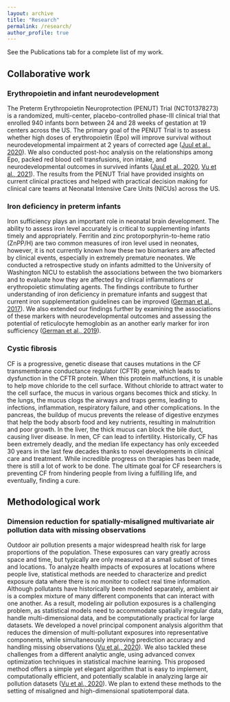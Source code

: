 ```yaml
---
layout: archive
title: "Research"
permalink: /research/
author_profile: true
---
```


See the Publications tab for a complete list of my work. 

Collaborative work
------

### Erythropoietin and infant neurodevelopment

The Preterm Erythropoietin Neuroprotection (PENUT) Trial (NCT01378273) is a randomized, multi-center, placebo-controlled phase-III clinical trial that enrolled 940 infants born between 24 and 28 weeks of gestation at 19 centers across the US. The primary goal of the PENUT Trial is to assess whether high doses of erythropoietin (Epo) will improve survival without neurodevelopmental impairment at 2 years of corrected age ([Juul et al., 2020](https://www.ncbi.nlm.nih.gov/pubmed/31940698/)). We also conducted post-hoc analysis on the relationships among Epo, packed red blood cell transfusions, iron intake, and neurodevelopmental outcomes in survived infants ([Juul et al., 2020](https://pubmed.ncbi.nlm.nih.gov/32804205/), [Vu et al., 2021](https://pubmed.ncbi.nlm.nih.gov/33432157/)). The results from the PENUT Trial have provided insights on current clinical practices and helped with practical decision making for clinical care teams at Neonatal Intensive Care Units (NICUs) across the US.

### Iron deficiency in preterm infants 
Iron sufficiency plays an important role in neonatal brain development. The ability to assess iron level accurately is critical to supplementing infants timely and appropriately. Ferritin and zinc protoporphyrin-to-heme ratio (ZnPP/H) are two common measures of iron level used in neonates, however, it is not currently known how these two biomarkers are affected by clinical events, especially in extremely premature neonates. We conducted a retrospective study on infants admitted to the University of Washington NICU to establish the associations between the two biomarkers and to evaluate how they are affected by clinical inflammations or erythropoietic stimulating agents. The findings contribute to further understanding of iron deficiency in premature infants and suggest that current iron supplementation guidelines can be improved ([German et al., 2017](https://pubmed.ncbi.nlm.nih.gov/29212619/)). We also extended our findings further by examining the associations of these markers with neurodevelopmental outcomes and assessing the potential of reticulocyte hemoglobin as an another early marker for iron sufficiency ([German et al., 2019](https://pubmed.ncbi.nlm.nih.gov/31350450/)).  

### Cystic fibrosis
CF is a progressive, genetic disease that causes mutations in the CF transmembrane conductance regulator (CFTR) gene, which leads to dysfunction in the CFTR protein. When this protein malfunctions, it is unable to help move chloride to the cell surface. Without chloride to attract water to the cell surface, the mucus in various organs becomes thick and sticky. In the lungs, the mucus clogs the airways and traps germs, leading to infections, inflammation, respiratory failure, and other complications. In the pancreas, the buildup of mucus prevents the release of digestive enzymes that help the body absorb food and key nutrients, resulting in malnutrition and poor growth. In the liver, the thick mucus can block the bile duct, causing liver disease. In men, CF can lead to infertility. Historically, CF has been extremely deadly, and the median life expectancy has only exceeded 30 years in the last few decades thanks to novel developments in clinical care and treatment. While incredible progress on therapies has been made, there is still a lot of work to be done. The ultimate goal for CF researchers is preventing CF from hindering people from living a fulfilling life, and eventually, finding a cure.

Methodological work
------

### Dimension reduction for spatially-misaligned multivariate air pollution data with missing observations

Outdoor air pollution presents a major widespread health risk for large proportions of the population. These exposures can vary greatly across space and time, but typically are only measured at a small subset of times and locations. To analyze health impacts of exposures at locations where people live, statistical methods are needed to characterize and predict exposure data where there is no monitor to collect real time information. Although pollutants have historically been modeled separately, ambient air is a complex mixture of many different components that can interact with one another. As a result, modeling air pollution exposures is a challenging problem, as statistical models need to accommodate spatially irregular data, handle multi-dimensional data, and be computationally practical for large datasets. We developed a novel principal component analysis algorithm that reduces the dimension of multi-pollutant exposures into representative components, while simultaneously improving prediction accuracy and handling missing observations ([Vu et al., 2020](https://pubmed.ncbi.nlm.nih.gov/32581624/)). We also tackled these challenges from a different analytic angle, using advanced convex optimization techniques in statistical machine learning. This proposed method offers a simple yet elegant algorithm that is easy to implement, computationally efficient, and potentially scalable in analyzing large air pollution datasets ([Vu et al., 2020](https://arxiv.org/abs/2004.05443)). We plan to extend these methods to the setting of misaligned and high-dimensional spatiotemporal data. 

